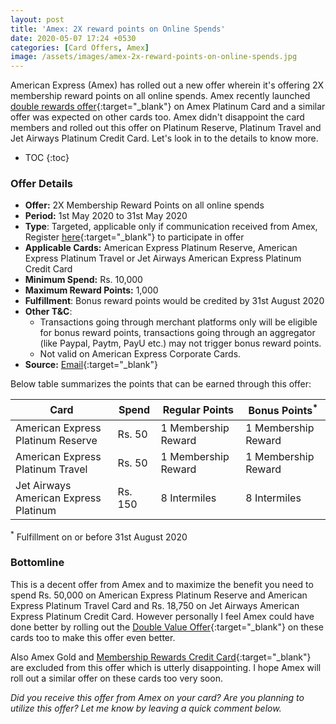 ```yaml
---
layout: post
title: 'Amex: 2X reward points on Online Spends'
date: 2020-05-07 17:24 +0530
categories: [Card Offers, Amex]
image: /assets/images/amex-2x-reward-points-on-online-spends.jpg
---
```


American Express (Amex) has rolled out a new offer wherein it's offering 2X membership reward points on all online spends. Amex recently launched [double rewards offer](/amex-double-rewards-offer-2x-points-2x-value-on-amex-platinum-card/){:target="\_blank"} on Amex Platinum Card and a similar offer was expected on other cards too. Amex didn't disappoint the card members and rolled out this offer on Platinum Reserve, Platinum Travel and Jet Airways Platinum Credit Card. Let's look in to the details to know more.

<!-- prettier-ignore -->
* TOC
{:toc}

### Offer Details

- **Offer:** 2X Membership Reward Points on all online spends
- **Period:** 1st May 2020 to 31st May 2020
- **Type**: Targeted, applicable only if communication received from Amex, Register [here](https://amex.co/2xrew){:target="\_blank"} to participate in offer
- **Applicable Cards:** American Express Platinum Reserve, American Express Platinum Travel or Jet Airways American Express Platinum Credit Card
- **Minimum Spend:** Rs. 10,000
- **Maximum Reward Points:** 1,000
- **Fulfillment**: Bonus reward points would be credited by 31st August 2020
- **Other T&C**:
  - Transactions going through merchant platforms only will be eligible for bonus reward points, transactions going through an aggregator (like Paypal, Paytm, PayU etc.) may not trigger bonus reward points.
  - Not valid on American Express Corporate Cards.
- **Source:** [Email](https://www.americanexpress.com/content/dam/amex/in/benefits/2X-Reward-TermsandConditions.pdf){:target="\_blank"}

Below table summarizes the points that can be earned through this offer:

<table class="table" style="display: block;overflow-x: auto;">
<thead class="thead-dark">
<tr>
 <th scope="col"> Card</th>
 <th scope="col"> Spend</th>
 <th scope="col"> Regular Points</th>
 <th scope="col"> Bonus Points<sup>*</sup></th>
</tr>
</thead>
<tbody>
<tr>
 <td> American Express Platinum Reserve </td>
 <td> Rs. 50 </td>
 <td> 1 Membership Reward</td>
 <td> 1 Membership Reward</td>
</tr>
<tr>
 <td> American Express Platinum Travel </td>
 <td> Rs. 50 </td>
 <td> 1 Membership Reward</td>
 <td> 1 Membership Reward</td>
</tr>
<tr>
 <td> Jet Airways American Express Platinum</td>
 <td> Rs. 150 </td>
 <td> 8 Intermiles</td>
 <td> 8 Intermiles</td>
</tr>
</tbody>
</table>
<sup>*</sup> Fulfillment on or before 31st August 2020

### Bottomline

This is a decent offer from Amex and to maximize the benefit you need to spend Rs. 50,000 on American Express Platinum Reserve and American Express Platinum Travel Card and Rs. 18,750 on Jet Airways American Express Platinum Credit Card. However personally I feel Amex could have done better by rolling out the [Double Value Offer](https://cardinfo.in/amex-double-rewards-offer-2x-points-2x-value-on-amex-platinum-card/#double-value-offer){:target="\_blank"} on these cards too to make this offer even better.

Also Amex Gold and [Membership Rewards Credit Card](/american-express-membership-rewards-credit-card-mrcc-review/){:target="\_blank"} are excluded from this offer which is utterly disappointing. I hope Amex will roll out a similar offer on these cards too very soon.

_Did you receive this offer from Amex on your card? Are you planning to utilize this offer? Let me know by leaving a quick comment below._
